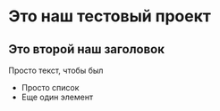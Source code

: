 # Это наш тестовый проект
## Это второй наш заголовок

Просто текст, чтобы был

- Просто список
- Еще один элемент